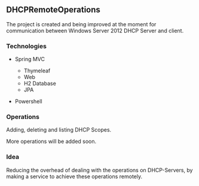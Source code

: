 ## DHCPRemoteOperations
The project is created and being improved at the moment for communication between Windows Server 2012 DHCP Server and client.

### Technologies
- Spring MVC
  - Thymeleaf
  - Web
  - H2 Database
  - JPA
  
- Powershell

### Operations
Adding, deleting and listing DHCP Scopes.

More operations will be added soon.

### Idea
Reducing the overhead of dealing with the operations on DHCP-Servers, by making a service to achieve these operations remotely.
